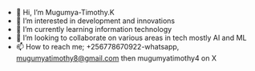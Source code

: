 - 👋 Hi, I’m Mugumya-Timothy.K
- 👀 I’m interested in development and innovations
- 🌱 I’m currently learning information technology 
- 💞️ I’m looking to collaborate on various areas in tech mostly AI and ML
- 📫 How to reach me; +256778670922-whatsapp, mugumyatimothy8@gmail.com then mugumyatimothy4 on X 

<!---
Mugumya-Timothy/Mugumya-Timothy is a ✨ special ✨ repository because its `README.md` (this file) appears on your GitHub profile.
You can click the Preview link to take a look at your changes.
--->
